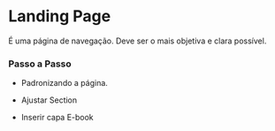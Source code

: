# Landing Page
É uma página de navegação. Deve ser o mais objetiva e clara possível.


### Passo a Passo

- Padronizando a página.

- Ajustar Section

- Inserir capa E-book